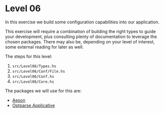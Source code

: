 # Level 06

In this exercise we build some configuration capabilities into our application.

This exercise will require a combination of building the right types to guide
your development, plus consulting plenty of documentation to leverage the chosen
packages. There may also be, depending on your level of interest, some external
reading for later as well.

The steps for this level:
1) ``src/Level06/Types.hs``
2) ``src/Level06/Conf/File.hs``
3) ``src/Level06/Conf.hs``
4) ``src/Level06/Core.hs``

The packages we will use for this are:

- [Aeson](http://hackage.haskell.org/package/aeson)
- [Optparse Applicative](http://hackage.haskell.org/package/optparse-applicative)
